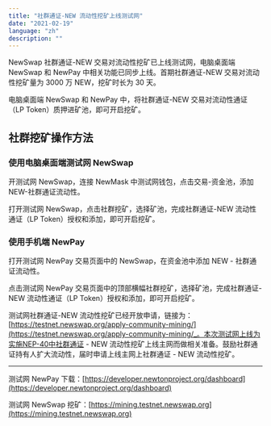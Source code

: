 ```yaml
---
title: "社群通证-NEW 流动性挖矿上线测试网"
date: "2021-02-19"
language: "zh"
description: ""
---
```


NewSwap 社群通证-NEW 交易对流动性挖矿已上线测试网，电脑桌面端 NewSwap 和 NewPay 中相关功能已同步上线。首期社群通证-NEW 交易对流动性挖矿量为 3000 万 NEW，挖矿时长为 30 天。

电脑桌面端 NewSwap 和 NewPay 中，将社群通证-NEW 交易对流动性通证（LP Token）质押进矿池，即可开启挖矿。

## 社群挖矿操作方法

### 使用电脑桌面端测试网 NewSwap

开测试网 NewSwap，连接 NewMask 中测试网钱包，点击交易-资金池，添加 NEW-社群通证流动性。

打开测试网 NewSwap，点击社群挖矿，选择矿池，完成社群通证-NEW 流动性通证（LP Token）授权和添加，即可开启挖矿。

### 使用手机端 NewPay

打开测试网 NewPay 交易页面中的 NewSwap，在资金池中添加 NEW - 社群通证流动性。

点击测试网 NewPay 交易页面中的顶部横幅社群挖矿，选择矿池，完成社群通证-NEW 流动性通证（LP Token）授权和添加，即可开启挖矿。

测试网社群通证-NEW 流动性挖矿已经开放申请，链接为：[https://testnet.newswap.org/apply-community-mining/](https://testnet.newswap.org/apply-community-mining/_。本次测试网上线为实施NEP-40中社群通证 - NEW 流动性挖矿上线主网而做相关准备。鼓励社群通证持有人扩大流动性，届时申请上线主网上社群通证 - NEW 流动性挖矿。

---

测试网 NewPay 下载：[https://developer.newtonproject.org/dashboard](https://developer.newtonproject.org/dashboard)

测试网 NewSwap 挖矿：[https://mining.testnet.newswap.org](https://mining.testnet.newswap.org)
